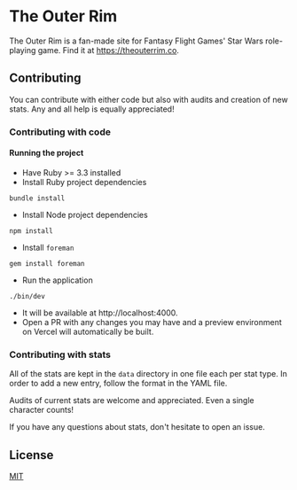 # The Outer Rim

The Outer Rim is a fan-made site for Fantasy Flight Games' Star Wars role-playing game. Find it at https://theouterrim.co.

## Contributing

You can contribute with either code but also with audits and creation of new stats. Any and all help is equally appreciated!

### Contributing with code

#### Running the project

- Have Ruby >= 3.3 installed
- Install Ruby project dependencies

```
bundle install
```

- Install Node project dependencies

```
npm install
```

- Install `foreman`

```
gem install foreman
```

- Run the application

```
./bin/dev
```

- It will be available at http://localhost:4000.
- Open a PR with any changes you may have and a preview environment on Vercel will automatically be built.

### Contributing with stats

All of the stats are kept in the `data` directory in one file each per stat type. In order to add a new entry, follow the format in the YAML file.

Audits of current stats are welcome and appreciated. Even a single character counts!

If you have any questions about stats, don't hesitate to open an issue.

## License

[MIT](https://opensource.org/licenses/MIT)
